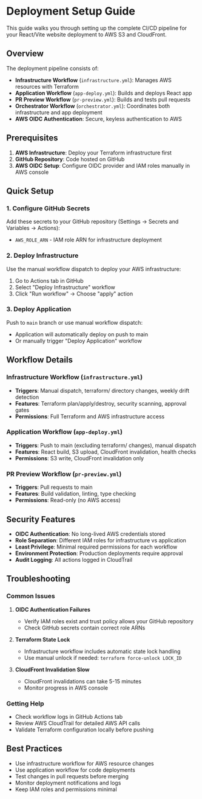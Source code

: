 # Deployment Setup Guide

This guide walks you through setting up the complete CI/CD pipeline for your React/Vite website deployment to AWS S3 and CloudFront.

## Overview

The deployment pipeline consists of:
- **Infrastructure Workflow** (`infrastructure.yml`): Manages AWS resources with Terraform
- **Application Workflow** (`app-deploy.yml`): Builds and deploys React app
- **PR Preview Workflow** (`pr-preview.yml`): Builds and tests pull requests
- **Orchestrator Workflow** (`orchestrator.yml`): Coordinates both infrastructure and app deployment
- **AWS OIDC Authentication**: Secure, keyless authentication to AWS

## Prerequisites

1. **AWS Infrastructure**: Deploy your Terraform infrastructure first
2. **GitHub Repository**: Code hosted on GitHub
3. **AWS OIDC Setup**: Configure OIDC provider and IAM roles manually in AWS console

## Quick Setup

### 1. Configure GitHub Secrets

Add these secrets to your GitHub repository (Settings → Secrets and Variables → Actions):

- `AWS_ROLE_ARN` - IAM role ARN for infrastructure deployment

### 2. Deploy Infrastructure

Use the manual workflow dispatch to deploy your AWS infrastructure:
1. Go to Actions tab in GitHub
2. Select "Deploy Infrastructure" workflow
3. Click "Run workflow" → Choose "apply" action

### 3. Deploy Application

Push to `main` branch or use manual workflow dispatch:
- Application will automatically deploy on push to main
- Or manually trigger "Deploy Application" workflow

## Workflow Details

### Infrastructure Workflow (`infrastructure.yml`)
- **Triggers**: Manual dispatch, terraform/ directory changes, weekly drift detection
- **Features**: Terraform plan/apply/destroy, security scanning, approval gates
- **Permissions**: Full Terraform and AWS infrastructure access

### Application Workflow (`app-deploy.yml`)
- **Triggers**: Push to main (excluding terraform/ changes), manual dispatch
- **Features**: React build, S3 upload, CloudFront invalidation, health checks
- **Permissions**: S3 write, CloudFront invalidation only

### PR Preview Workflow (`pr-preview.yml`)
- **Triggers**: Pull requests to main
- **Features**: Build validation, linting, type checking
- **Permissions**: Read-only (no AWS access)

## Security Features

- **OIDC Authentication**: No long-lived AWS credentials stored
- **Role Separation**: Different IAM roles for infrastructure vs application
- **Least Privilege**: Minimal required permissions for each workflow
- **Environment Protection**: Production deployments require approval
- **Audit Logging**: All actions logged in CloudTrail

## Troubleshooting

### Common Issues

1. **OIDC Authentication Failures**
   - Verify IAM roles exist and trust policy allows your GitHub repository
   - Check GitHub secrets contain correct role ARNs

2. **Terraform State Lock**
   - Infrastructure workflow includes automatic state lock handling
   - Use manual unlock if needed: `terraform force-unlock LOCK_ID`

3. **CloudFront Invalidation Slow**
   - CloudFront invalidations can take 5-15 minutes
   - Monitor progress in AWS console

### Getting Help

- Check workflow logs in GitHub Actions tab
- Review AWS CloudTrail for detailed AWS API calls
- Validate Terraform configuration locally before pushing

## Best Practices

- Use infrastructure workflow for AWS resource changes
- Use application workflow for code deployments
- Test changes in pull requests before merging
- Monitor deployment notifications and logs
- Keep IAM roles and permissions minimal